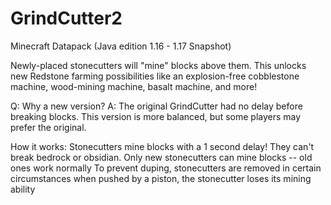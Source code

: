 # GrindCutter2
Minecraft Datapack (Java edition 1.16 - 1.17 Snapshot)

Newly-placed stonecutters will "mine" blocks above them. This unlocks new Redstone farming possibilities like an explosion-free cobblestone machine, wood-mining machine, basalt machine, and more!

Q: Why a new version? 
A: The original GrindCutter had no delay before breaking blocks. This version is more balanced, but some players may prefer the original.


How it works:
Stonecutters mine blocks with a 1 second delay!
They can't break bedrock or obsidian.
Only new stonecutters can mine blocks -- old ones work normally
To prevent duping, stonecutters are removed in certain circumstances
when pushed by a piston, the stonecutter loses its mining ability
